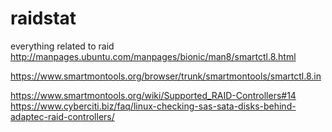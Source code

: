 # raidstat
everything related to raid
http://manpages.ubuntu.com/manpages/bionic/man8/smartctl.8.html

https://www.smartmontools.org/browser/trunk/smartmontools/smartctl.8.in

https://www.smartmontools.org/wiki/Supported_RAID-Controllers#14
https://www.cyberciti.biz/faq/linux-checking-sas-sata-disks-behind-adaptec-raid-controllers/
